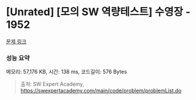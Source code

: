 # [Unrated] [모의 SW 역량테스트] 수영장 - 1952 

[문제 링크](https://swexpertacademy.com/main/code/problem/problemDetail.do?contestProbId=AV5PpFQaAQMDFAUq) 

### 성능 요약

메모리: 57,176 KB, 시간: 138 ms, 코드길이: 576 Bytes



> 출처: SW Expert Academy, https://swexpertacademy.com/main/code/problem/problemList.do